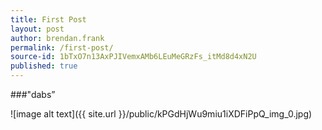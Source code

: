 ```yaml
---
title: First Post
layout: post
author: brendan.frank
permalink: /first-post/
source-id: 1bTxO7n13AxPJIVemxAMb6LEuMeGRzFs_itMd8d4xN2U
published: true
---
```

###"dabs”

![image alt text]({{ site.url }}/public/kPGdHjWu9miu1iXDFiPpQ_img_0.jpg)

